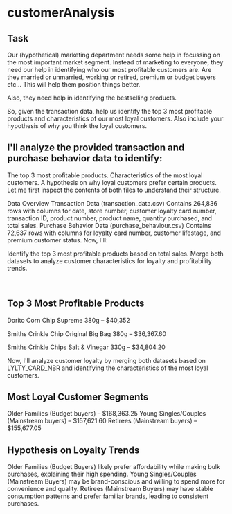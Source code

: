 # customerAnalysis

## Task

Our (hypothetical) marketing department needs some help in focussing on the most important market segment. Instead of marketing to everyone, they need our help in identifying who our most profitable customers are. Are they married or unmarried, working or retired, premium or budget buyers etc… This will help them position things better.

Also, they need help in identifying the bestselling products. 

So, given the transaction data, help us identify the top 3 most profitable products and characteristics of our most loyal customers.  Also include your hypothesis of why you think the loyal customers.

## I'll analyze the provided transaction and purchase behavior data to identify:

The top 3 most profitable products.
Characteristics of the most loyal customers.
A hypothesis on why loyal customers prefer certain products.
Let me first inspect the contents of both files to understand their structure.

Data Overview
Transaction Data (transaction_data.csv)
Contains 264,836 rows with columns for date, store number, customer loyalty card number, transaction ID, product number, product name, quantity purchased, and total sales.
Purchase Behavior Data (purchase_behaviour.csv)
Contains 72,637 rows with columns for loyalty card number, customer lifestage, and premium customer status.
Now, I'll:

Identify the top 3 most profitable products based on total sales.
Merge both datasets to analyze customer characteristics for loyalty and profitability trends.

 ​​
## Top 3 Most Profitable Products

Dorito Corn Chip Supreme 380g – $40,352

Smiths Crinkle Chip Original Big Bag 380g – $36,367.60

Smiths Crinkle Chips Salt & Vinegar 330g – $34,804.20

Now, I'll analyze customer loyalty by merging both datasets based on LYLTY_CARD_NBR and identifying the characteristics of the most loyal customers. ​​

## Most Loyal Customer Segments

Older Families (Budget buyers) – $168,363.25
Young Singles/Couples (Mainstream buyers) – $157,621.60
Retirees (Mainstream buyers) – $155,677.05

## Hypothesis on Loyalty Trends

Older Families (Budget Buyers) likely prefer affordability while making bulk purchases, explaining their high spending.
Young Singles/Couples (Mainstream Buyers) may be brand-conscious and willing to spend more for convenience and quality.
Retirees (Mainstream Buyers) may have stable consumption patterns and prefer familiar brands, leading to consistent purchases.
